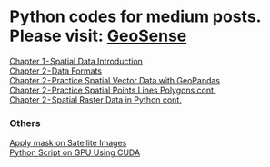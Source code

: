 
# Python codes for medium posts. Please visit: [GeoSense](https://tnmthai.medium.com/)
[Chapter 1 - Spatial Data Introduction](https://github.com/tnmthai/gis-medium/blob/424c2491819f884f1f8d593627bf513f90357477/Chapter%201%E2%80%8A-%E2%80%8ASpatial%20Data%20Introduction.ipynb)\
[Chapter 2 - Data Formats](https://github.com/tnmthai/gis-medium/blob/ee467ce5476bc999e173f2b6dbe6506590dc335b/Chapter%202%E2%80%8A-%E2%80%8AData%C2%A0Formats.ipynb)\
[Chapter 2 - Practice Spatial Vector Data with GeoPandas](https://github.com/tnmthai/gis-medium/blob/5e2be72d3f3d507c253e0d391b451bf6c429c7ff/Chapter%202%E2%80%8A-%E2%80%8APractice%20Spatial%20Vector%20Data%20with%20GeoPandas.ipynb)\
[Chapter 2 - Practice Spatial Points Lines Polygons cont.](https://github.com/tnmthai/gis-medium/blob/5e2be72d3f3d507c253e0d391b451bf6c429c7ff/Chapter%202%E2%80%8A-%E2%80%8APractice%20Spatial%20Points%20Lines%20Polygons%C2%A0cont.ipynb)\
[Chapter 2 - Spatial Raster Data in Python cont.](https://github.com/tnmthai/gis-medium/blob/5e2be72d3f3d507c253e0d391b451bf6c429c7ff/Chapter%202%E2%80%8A-%E2%80%8ASpatial%20Raster%20Data%20in%20Python%C2%A0cont.ipynb)

### Others
[Apply mask on Satellite Images](https://github.com/tnmthai/gis-medium/blob/dab48bd0c853e3eacc098a13ed87751afc211bec/Others/apply-mask-on-satellite-images.ipynb)\
[Python Script on GPU Using CUDA](https://github.com/tnmthai/gis-medium/blob/13af41c5d29fbea5191248b357551d79ea35e34f/Others/Use_GPU.ipynb)
